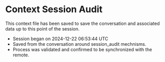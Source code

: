 # Context Session Audit 
 
This context file has been saved to save the conversation and associated data up to this point of the session.

- Session began on 2024-12-22 06:53:44 UTC
- Saved from the conversation around session_audit mechnisms.
- Process was validated and confirmed to be synchronized with the remote.